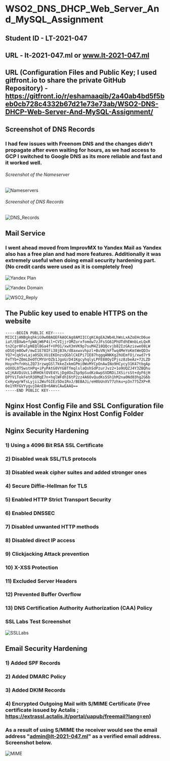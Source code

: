 # WSO2_DNS_DHCP_Web_Server_And_MySQL_Assignment


## Student ID - LT-2021-047
## URL - lt-2021-047.ml or www.lt-2021-047.ml 

## URL (Configuration Files and Public Key; I used gitfront.io to share the private GitHub Repository) - https://gitfront.io/r/eshamaaqib/2a40ab4bd5f5beb0cb728c4332b67d21e73e73ab/WSO2-DNS-DHCP-Web-Server-And-MySQL-Assignment/

## Screenshot of DNS Records 

### I had few issues with Freenom DNS and the changes didn't propagate after even waiting for hours, as we had access to GCP I switched to Google DNS as its more reliable and fast and it worked well.

###### Screenshot of the Nameserver
![Nameservers](https://user-images.githubusercontent.com/75664650/128033123-4c31f807-a8f6-4081-8b2d-8f225115f818.png)

###### Screenshot of DNS Records
![DNS_Records](https://user-images.githubusercontent.com/75664650/128033178-2a579437-76b6-4595-af6f-7bf815f21af2.png)


## Mail Service

### I went ahead moved from ImprovMX to Yandex Mail as Yandex also has a free plan and had more features. Additionally it was extremely useful when doing email security hardening part. (No credit cards were used as it is completely free)

![Yandex Plan](https://user-images.githubusercontent.com/75664650/128034372-d3372481-b7dc-47a3-9392-186cf31b259a.png)

![Yandex Domain](https://user-images.githubusercontent.com/75664650/128034396-80ebf847-4fa8-4b06-a65c-a0da2f790ce6.png)

![WSO2_Reply](https://user-images.githubusercontent.com/75664650/128034800-e9de875d-8982-4653-ae3d-4f4c6d5b57d2.png)

## The Public key used to enable HTTPS on the website

```
-----BEGIN PUBLIC KEY-----
MIICIjANBgkqhkiG9w0BAQEFAAOCAg8AMIICCgKCAgEA2Wb4LhWsLxAZoEHcD6ue
iaY/EBXwb+fpWAjW6P4il+CVIjjrOMZurxfomdw7zJFsSG61PhUTdhEWnbLeLQxR
tn2Cpr0FolpNEQlBGa4f+VPO1/xwX3mVK9p7suM4Z18QQcvjb82IzGAzisweO8LW
oDSOjm0OwF/mwI1E78IFi38jB3k/d8axwxvhpzl+BuVNjkFTwq4MeYoKmtWeQD3v
YQ7+Cqk5vLaja0SDLVUiEKDnzsQGblCkEPi7IE87hqgqANKKg2hUEmfOj/xwd7r9
FeTYb+Z0mLDeOTCMYUrOZb1JgoU/D41KgcyhqlyLPFE88OyIPjsz8zbeAz+72LZD
HoyxPnfnHsLZQ73rzwgGSl7kkeZxkmGPmi0WvMYCpOnAwINo9HCycy31K47tbgAp
oOXOL0T5wstHPq+iPyPAtG0VYGBTfmqlslaQshSdPzurJvz2+1o9UQZJ4Y3ZBQhu
wIjKAVDiUcL1dRHOktOVE4YLjDgdOxZSp9pSudKzAwpSVDRDiJXSirsSt+dyF6jH
DPYViTokFetR38MqE7n+hqlWFdhI6tP2zz4A6OvQudKs5Sh1hM2na0Nd03hg2G6b
CxHywgrWfsLyjii2WufGIEz5Do1RoJ/BEBAJi/eH0bUnXV77zhku+p3n775ZXP+R
0e1YRYGVYygujDAnEB+6AWsCAwEAAQ==
-----END PUBLIC KEY-----
```

## Nginx Host Config File and SSL Configuration file is available in the Nginx Host Config Folder


## Nginx Security Hardening 

### 1) Using a 4096 Bit RSA SSL Certificate
### 2) Disabled weak SSL/TLS protocols
### 3) Disabled weak cipher suites and added stronger ones
### 4) Secure Diffie-Hellman for TLS
### 5) Enabled HTTP Strict Transport Security
### 6) Enabled DNSSEC
### 7) Disabled unwanted HTTP methods
### 8) Disabled direct IP access
### 9) Clickjacking Attack prevention
### 10) X-XSS Protection
### 11) Excluded Server Headers
### 12) Prevented Buffer Overflow
### 13) DNS Certification Authority Authorization (CAA) Policy


### SSL Labs Test Screenshot
![SSLLabs](https://user-images.githubusercontent.com/75664650/128040080-8e27acab-3cd1-4b62-8803-4d0d6c4a40b4.png)

## Email Security Hardening 

### 1) Added SPF Records
### 2) Added DMARC Policy
### 3) Added DKIM Records
### 4) Encrypted Outgoing Mail with S/MIME Certificate (Free certificate issued by Actalis ; https://extrassl.actalis.it/portal/uapub/freemail?lang=en)

### As a result of using S/MIME the receiver would see the email address "admin@lt-2021-047.ml" as a verified email address. Screenshot below.

![MIME](https://user-images.githubusercontent.com/75664650/128041233-d111505e-da9e-4ac5-914b-5ac6573dd2f8.png)




